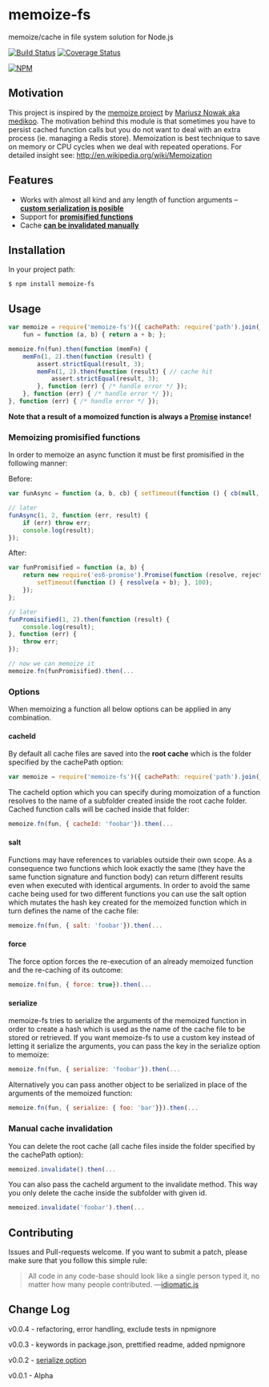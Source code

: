 # memoize-fs

memoize/cache in file system solution for Node.js

[![Build Status](https://api.travis-ci.org/borisdiakur/memoize-fs.png?branch=master)](https://travis-ci.org/borisdiakur/memoize-fs)
[![Coverage Status](https://img.shields.io/coveralls/borisdiakur/memoize-fs.svg)](https://coveralls.io/r/borisdiakur/memoize-fs)

[![NPM](https://nodei.co/npm/memoize-fs.png?downloads=true)](https://nodei.co/npm/memoize-fs/)

## Motivation
This project is inspired by the [memoize project](https://github.com/medikoo/memoize) by [Mariusz Nowak aka medikoo](https://github.com/medikoo).
The motivation behind this module is that sometimes you have to persist cached function calls but you do not want to deal with an extra process (ie. managing a Redis store).
Memoization is best technique to save on memory or CPU cycles when we deal with repeated operations. For detailed insight see: http://en.wikipedia.org/wiki/Memoization

## Features

* Works with almost all kind and any length of function arguments – [__custom serialization is posible__](#serialize)
* Support for [__promisified functions__](#memoizing-promisified-functions)
* Cache [__can be invalidated manually__](#manual-cache-invalidation)

## Installation

In your project path:

	$ npm install memoize-fs

## Usage

```javascript
var memoize = require('memoize-fs')({ cachePath: require('path').join(__dirname, '../../cache' }),
    fun = function (a, b) { return a + b; };

memoize.fn(fun).then(function (memFn) {
    memFn(1, 2).then(function (result) {
        assert.strictEqual(result, 3);
        memFn(1, 2).then(function (result) { // cache hit
            assert.strictEqual(result, 3);
        }, function (err) { /* handle error */ });
    }, function (err) { /* handle error */ });
}, function (err) { /* handle error */ });
```

__Note that a result of a momoized function is always a [Promise](http://www.html5rocks.com/en/tutorials/es6/promises/) instance!__

### Memoizing promisified functions

In order to memoize an async function it must be first promisified in the following manner:

Before:
```javascript
var funAsync = function (a, b, cb) { setTimeout(function () { cb(null, a + b); }, 100); };

// later
funAsync(1, 2, function (err, result) {
    if (err) throw err;
    console.log(result);
});
```

After:
```javascript
var funPromisified = function (a, b) {
    return new require('es6-promise').Promise(function (resolve, reject) {
        setTimeout(function () { resolve(a + b); }, 100);
    });
};

// later
funPromisified(1, 2).then(function (result) {
    console.log(result);
}, function (err) {
    throw err;
});

// now we can memoize it
memoize.fn(funPromisified).then(...
```

### Options

When memoizing a function all below options can be applied in any combination.

#### cacheId

By default all cache files are saved into the __root cache__ which is the folder specified by the cachePath option:

```javascript
var memoize = require('memoize-fs')({ cachePath: require('path').join(__dirname, '../../cache' });
```

The cacheId option which you can specify during momoization of a function resolves to the name of a subfolder created inside the root cache folder. Cached function calls will be cached inside that folder:

```javascript
memoize.fn(fun, { cacheId: 'foobar'}).then(...
```

#### salt

Functions may have references to variables outside their own scope. As a consequence two functions which look exactly the same (they have the same function signature and function body) can return different results even when executed with identical arguments. In order to avoid the same cache being used for two different functions you can use the salt option which mutates the hash key created for the memoized function which in turn defines the name of the cache file:

```javascript
memoize.fn(fun, { salt: 'foobar'}).then(...
```

#### force

The force option forces the re-execution of an already memoized function and the re-caching of its outcome:

```javascript
memoize.fn(fun, { force: true}).then(...
```

#### serialize

memoize-fs tries to serialize the arguments of the memoized function in order to create a hash which is used as the name of the cache file to be stored or retrieved.
If you want memoize-fs to use a custom key instead of letting it serialize the arguments, you can pass the key in the serialize option to memoize:

```javascript
memoize.fn(fun, { serialize: 'foobar'}).then(...
```

Alternatively you can pass another object to be serialized in place of the arguments of the memoized function:

```javascript
memoize.fn(fun, { serialize: { foo: 'bar'}}).then(...
```

### Manual cache invalidation

You can delete the root cache (all cache files inside the folder specified by the cachePath option):

```javascript
memoized.invalidate().then(...
```

You can also pass the cacheId argument to the invalidate method. This way you only delete the cache inside the subfolder with given id.

```javascript
memoized.invalidate('foobar').then(...
```

## Contributing

Issues and Pull-requests welcome. If you want to submit a patch, please make sure that you follow this simple rule:

> All code in any code-base should look like a single person typed it, no matter how
many people contributed. —[idiomatic.js](https://github.com/rwldrn/idiomatic.js/)

## Change Log

v0.0.4 - refactoring, error handling, exclude tests in npmignore

v0.0.3 - keywords in package.json, prettified readme, added npmignore

v0.0.2 - [serialize option](#serialize)

v0.0.1 - Alpha
